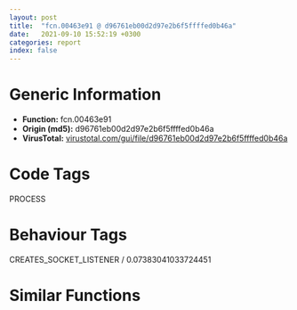 ```yaml
---
layout: post
title:  "fcn.00463e91 @ d96761eb00d2d97e2b6f5ffffed0b46a"
date:   2021-09-10 15:52:19 +0300
categories: report
index: false
---
```


# Generic Information
- **Function:** fcn.00463e91
- **Origin (md5):** d96761eb00d2d97e2b6f5ffffed0b46a
- **VirusTotal:** [virustotal.com/gui/file/d96761eb00d2d97e2b6f5ffffed0b46a][virustotal_ref]

# Code Tags
<span class="tag" id="PROCESS">PROCESS</span>


# Behaviour Tags
<span class="bhv-tag" id="CREATES_SOCKET_LISTENER">CREATES_SOCKET_LISTENER / 0.07383041033724451</span>

# Similar Functions
<script type="text/javascript" src="https://www.gstatic.com/charts/loader.js"></script>
<script type="text/javascript">

    google.charts.load('current', {'packages':['corechart']});
    google.charts.setOnLoadCallback(drawChart);

    function drawChart() {
    var data = new google.visualization.DataTable();
        data.addColumn('number', 'X');
        data.addColumn('number', 'Y');
        data.addColumn({type: 'string', role: 'tooltip', 'p': {'html': true}});
        data.addColumn({'type': 'string', 'role': 'style'});
        
        data.addRows([
    [76.93130493164062, 109.72511291503906, '<b><a href="/report/fcn.00463e91@d96761eb00d2d97e2b6f5ffffed0b46a">fcn.00463e91</a><br>@d96761eb00d2d97e2b6f5ffffed0b46a</b><br>push ebp<br>mov ebp, esp<br>and esp, 0xfffffff8<br>sub esp, 0x26c<br>push ebx<br>push esi<br>push edi<br>push 0<br>mov ebx, ecx<br>mov dword[esp+0x14], edx<br>push 2<br>mov dword[esp+0x1c], ebx<br>mov dword[esp+0x50], 0x22c<br>call dword[sym.imp.KERNEL32.dll_CreateToolhelp32Snapshot]<br>mov edi, eax<br>lea eax, [esp+0x48]<br>push eax<br>push edi<br>call dword[sym.imp.KERNEL32.dll_Process32FirstW]<br>mov esi, dword[ebp+8]<br>mov ecx, dword[ebx]<br>mov byte[esi], 0<br>call fcn.004649c9<br>mov ebx, eax<br>jmp 0x463f84<br>lea eax, [esp+0x48]<br>push eax<br>push edi<br>call dword[sym.imp.KERNEL32.dll_Process32NextW]<br>cmp eax, 1<br>jne 0x463f8d<br>lea ecx, [esp+0x18]<br>call fcn.004077c7<br>lea ecx, [esp+0x28]<br>call fcn.004077c7<br>lea eax, [esp+0x6c]<br>push eax<br>lea ecx, [esp+0x3c]<br>call fcn.00407f41<br>lea eax, [esp+0x28]<br>xor edx, edx<br>push eax<br>lea eax, [esp+0x1c]<br>push eax<br>push 0<br>lea ecx, [esp+0x44]<br>call fcn.004046f9<br>add esp, 0xc<br>lea ecx, [esp+0x38]<br>call fcn.00405a64<br>lea eax, [esp+0x28]<br>push eax<br>lea ecx, [esp+0x1c]<br>call fcn.00407c8e<br>push 0<br>push dword[esp+0x18]<br>lea ecx, [esp+0x20]<br>call fcn.00407a68<br>test eax, eax<br>jne 0x463f5d<br>mov eax, dword[esp+0x50]<br>jmp 0x463f69<br>test ebx, ebx<br>je 0x463f72<br>mov eax, dword[esp+0x50]<br>cmp ebx, eax<br>jne 0x463f72<br>mov ecx, dword[esp+0x10]<br>mov byte[esi], 1<br>mov dword[ecx], eax<br>lea ecx, [esp+0x28]<br>call fcn.00405a64<br>lea ecx, [esp+0x18]<br>call fcn.00405a64<br>cmp byte[esi], 0<br>je 0x463ede<br>push edi<br>call dword[sym.imp.KERNEL32.dll_CloseHandle]<br>pop edi<br>pop esi<br>mov al, 1<br>pop ebx<br>mov esp, ebp<br>pop ebp<br>ret <br><eoc> ', 'point { fill-color: #e0440e; }'],
[118.80950927734375, -82.59163665771484, '<b><a href="/report/fcn.0044abc0@3e981d1767f44f5fe2446a49ffe52f4e">fcn.0044abc0</a><br>@3e981d1767f44f5fe2446a49ffe52f4e</b><br>push 0xffffffffffffffff<br>push 0x4c1c7f<br>mov eax, dword<br>push eax<br>mov dword<br>sub esp, 0x26c<br>push ebp<br>push esi<br>mov esi, ecx<br>push edi<br>push esi<br>lea ecx, [esp+0xbc]<br>call fcn.004ba7e6<br>lea eax, [esp+0x1b0]<br>xor ebp, ebp<br>push eax<br>lea ecx, [esp+0xbc]<br>mov dword[esp+0x284], ebp<br>call fcn.004ba397<br>mov ecx, esi<br>call fcn.0044a7a0<br>mov edi, eax<br>cmp edi, ebp<br>mov dword[esp+0x4c], edi<br>je 0x44c1cd<br>mov ecx, edi<br>call fcn.00447a00<br>test eax, eax<br>je 0x44c1cd<br>mov ecx, edi<br>call fcn.00447a40<br>test eax, eax<br>je 0x44c1cd<br>cmp dword[esi+0x44c], ebp<br>je 0x44ac4c<br>mov ecx, esi<br>call fcn.0044c300<br>push ebx<br>mov ecx, esi<br>call fcn.0044a730<br>push ebp<br>mov ecx, esi<br>mov dword[esp+0x190], eax<br>call fcn.0044a740<br>mov ecx, dword[esi+0x5c]<br>mov edx, dword[esi+0x58]<br>push ecx<br>lea eax, [esp+0xc0]<br>push edx<br>push eax<br>call fcn.00461e40<br>add esp, 0xc<br>lea ecx, [esp+0xbc]<br>push ecx<br>lea ecx, [esp+0x1ac]<br>call fcn.0044a200<br>mov eax, dword[esp+0x1b8]<br>mov ecx, dword[esp+0x1bc]<br>mov edx, dword[esp+0x1b4]<br>mov edi, dword[sym.imp.GDI32.dll_DPtoLP]<br>mov dword[esp+0x78], eax<br>mov dword[esp+0x7c], ecx<br>mov ecx, dword[esp+0xc4]<br>lea eax, [esp+0x74]<br>mov dword[esp+0x74], edx<br>mov edx, dword[esp+0x1c0]<br>push 2<br>push eax<br>push ecx<br>mov byte[esp+0x290], 2<br>mov dword[esp+0x8c], edx<br>call edi<br>mov eax, dword[esi+0x1c]<br>lea edx, [esp+0x98]<br>push edx<br>push eax<br>call dword[sym.imp.USER32.dll_GetClientRect]<br>mov edx, dword[esp+0xc4]<br>lea ecx, [esp+0x98]<br>push 2<br>push ecx<br>push edx<br>call edi<br>mov eax, dword[esp+0x98]<br>mov ecx, dword[esp+0x9c]<br>mov edx, dword[esp+0xa0]<br>mov edi, dword[esp+0xa4]<br>mov dword[esp+0x118], eax<br>mov dword[esp+0x128], eax<br>lea eax, [esp+0xb4]<br>mov dword[esp+0x11c], ecx<br>mov dword[esp+0x12c], ecx<br>push eax<br>mov ecx, esi<br>mov dword[esp+0x124], edx<br>mov dword[esp+0x128], edi<br>mov dword[esp+0x134], edx<br>mov dword[esp+0x138], edi<br>call fcn.0044c250<br>mov edi, dword[eax]<br>mov ecx, dword[esp+0x98]<br>add ecx, edi<br>lea edx, [esp+0x98]<br>mov ebx, dword[eax+4]<br>mov eax, dword[esp+0x9c]<br>mov dword[esp+0x98], ecx<br>add eax, ebx<br>lea ecx, [esp+0x74]<br>mov dword[esp+0x9c], eax<br>push ecx<br>lea eax, [esp+0x9c]<br>push edx<br>push eax<br>call dword[sym.imp.USER32.dll_IntersectRect]<br>mov ecx, dword[esp+0x98]<br>mov edx, dword[esp+0x9c]<br>mov dword[esp+0x14], ecx<br>mov eax, dword[esp+0xa0]<br>mov ecx, dword[esp+0xa4]<br>mov dword[esp+0x18], edx<br>mov dword[esp+0x1c], eax<br>mov eax, dword[esp+0xc4]<br>lea edx, [esp+0x14]<br>push 2<br>push edx<br>push eax<br>mov dword[esp+0x2c], ecx<br>call dword[sym.imp.GDI32.dll_LPtoDP]<br>mov dword[esp+0x14c], ebp<br>mov dword[esp+method.CRgn.virtual_0], 0x4d7894<br>lea ecx, [esp+0x14]<br>mov byte[esp+0x284], 3<br>push ecx<br>call dword[sym.imp.GDI32.dll_CreateRectRgnIndirect]<br>push eax<br>lea ecx, [esp+0x14c]<br>call fcn.004ba926<br>mov eax, dword[esp+0x118]<br>lea edx, [esp+0x74]<br>add eax, edi<br>push edx<br>mov dword[esp+0x11c], eax<br>lea eax, [esp+0x11c]<br>lea ecx, [esp+0x11c]<br>push eax<br>push ecx<br>call dword[sym.imp.USER32.dll_IntersectRect]<br>mov eax, dword[esp+0x11c]<br>mov ecx, dword[esp+0x120]<br>mov edx, dword[esp+0x118]<br>mov dword[esp+0x18], eax<br>mov dword[esp+0x1c], ecx<br>mov ecx, dword[esp+0xc4]<br>lea eax, [esp+0x14]<br>mov dword[esp+0x14], edx<br>mov edx, dword[esp+0x124]<br>push 2<br>push eax<br>push ecx<br>mov dword[esp+0x2c], edx<br>call dword[sym.imp.GDI32.dll_LPtoDP]<br>mov dword[esp+0x154], ebp<br>mov dword[esp+method.CRgn.virtual_0], 0x4d7894<br>mov edi, dword[sym.imp.GDI32.dll_CreateRectRgnIndirect]<br>lea edx, [esp+0x14]<br>push edx<br>mov byte[esp+0x288], 4<br>call edi<br>push eax<br>lea ecx, [esp+0x154]<br>call fcn.004ba926<br>mov edx, dword[esp+0x12c]<br>lea eax, [esp+0x74]<br>add edx, ebx<br>lea ecx, [esp+0x128]<br>mov dword[esp+0x12c], edx<br>push eax<br>lea edx, [esp+0x12c]<br>push ecx<br>push edx<br>call dword[sym.imp.USER32.dll_IntersectRect]<br>mov ecx, dword[esp+0x12c]<br>mov edx, dword[esp+0x130]<br>mov eax, dword[esp+0x128]<br>mov dword[esp+0x18], ecx<br>mov dword[esp+0x1c], edx<br>mov edx, dword[esp+0xc4]<br>lea ecx, [esp+0x14]<br>mov dword[esp+0x14], eax<br>mov eax, dword[esp+0x134]<br>push 2<br>push ecx<br>push edx<br>mov dword[esp+0x2c], eax<br>call dword[sym.imp.GDI32.dll_LPtoDP]<br>mov dword[esp+0x160], ebp<br>mov ebx, vtable.CRgn.0<br>mov dword[esp+0x15c], ebx<br>lea eax, [esp+0x14]<br>mov byte[esp+0x284], 5<br>push eax<br>call edi<br>push eax<br>lea ecx, [esp+0x160]<br>call fcn.004ba926<br>mov dword[esp+0x6c], ebp<br>mov dword[esp+0x68], ebx<br>mov dword[esp+0x4c], ebp<br>mov dword[esp+0x48], ebx<br>lea ecx, [esp+0x1b4]<br>mov byte[esp+0x284], 7<br>push ecx<br>call edi<br>push eax<br>lea ecx, [esp+0x6c]<br>call fcn.004ba926<br>mov edx, dword[esp+0xc4]<br>mov edi, dword[sym.imp.GDI32.dll_GetCurrentObject]<br>push 6<br>push edx<br>call edi<br>push eax<br>call fcn.004ba911<br>mov dword[esp+0x190], eax<br>mov eax, dword[esp+0xc4]<br>push 1<br>push eax<br>call edi<br>push eax<br>call fcn.004ba911<br>mov ecx, dword[esp+0xc4]<br>push 2<br>push ecx<br>mov dword[esp+0x19c], eax<br>call edi<br>push eax<br>call fcn.004ba911<br>push 1<br>lea ecx, [esp+0xc0]<br>mov dword[esp+0x1b4], eax<br>call fcn.004ba056<br>mov eax, dword[esi+0x44]<br>mov edi, dword[esp+0x50]<br>shr eax, 1<br>and eax, 1<br>mov ecx, edi<br>mov dword[esp+0x144], eax<br>call fcn.00447a00<br>mov ecx, edi<br>mov dword[esp+0x64], eax<br>call fcn.00447ac0<br>mov ebx, eax<br>mov ecx, edi<br>mov dword[esp+0x58], ebx<br>call fcn.00447a40<br>mov ecx, edi<br>mov dword[esp+0x44], eax<br>call fcn.00447ad0<br>mov edi, eax<br>push 1<br>mov ecx, esi<br>mov dword[esp+0x3c], edi<br>call fcn.004b6dba<br>add eax, ebx<br>push ebp<br>mov ecx, esi<br>mov dword[esp+0x2c], eax<br>call fcn.004b6dba<br>lea edx, [esp+0xb4]<br>add eax, edi<br>push edx<br>mov ecx, esi<br>mov dword[esp+0x14], eax<br>call fcn.0044a3f0<br>mov ecx, dword[eax]<br>mov dword[esp+0x3c], ecx<br>mov edx, dword[eax+4]<br>mov dword[esp+0x94], ebp<br>mov dword[esp+0x40], edx<br>mov dword[esp+0x90], 0x4cf5b8<br>lea eax, [esp+0x90]<br>mov ecx, esi<br>push eax<br>mov byte[esp+0x288], 8<br>call fcn.0044a7f0<br>push 0xf<br>call dword[sym.imp.USER32.dll_GetSysColor]<br>push eax<br>lea ecx, [esp+0x178]<br>call fcn.004ba9e3<br>push 0xffffff<br>push ebp<br>push ebp<br>lea ecx, [esp+0x144]<br>mov byte[esp+0x290], 9<br>call fcn.004ba993<br>push 0x808080<br>push ebp<br>push ebp<br>lea ecx, [esp+0x11c]<br>mov byte[esp+0x290], 0xa<br>call fcn.004ba993<br>push ebp<br>push ebp<br>push ebp<br>lea ecx, [esp+0x1d0]<br>mov byte[esp+0x290], 0xb<br>call fcn.004ba993<br>mov eax, 5<br>mov dword[esp+0x164], ebp<br>mov dword[esp+0x16c], ebp<br>mov dword[esp+0x168], ebp<br>mov dword[esp+0x170], eax<br>mov dword[esp+0x17c], ebp<br>mov dword[esp+0x184], ebp<br>mov dword[esp+0x180], ebp<br>mov dword[esp+0x188], eax<br>lea ecx, [esp+0x1ec]<br>mov byte[esp+0x284], 0xe<br>call fcn.00449760<br>mov ecx, dword[0x4f5b20]<br>mov dword[esp+0xb0], ecx<br>mov byte[esp+0x284], 0x10<br>mov dword[esp+0x54], 1<br>mov edi, dword[esp+0x54]<br>cmp edi, 2<br>jne 0x44b1e7<br>push 1<br>lea ecx, [esp+0xc0]<br>call fcn.004ba13d<br>mov edx, dword[esi+0x40]<br>lea ecx, [esp+0xb4]<br>push edx<br>call fcn.004ba9e3<br>cmp eax, ebp<br>jne 0x44b187<br>xor ecx, ecx<br>jmp 0x44b18a<br>mov ecx, dword[eax+4]<br>mov edx, dword[esp+0x6c]<br>lea eax, [esp+0x68]<br>neg eax<br>sbb eax, eax<br>push ecx<br>and eax, edx<br>push eax<br>mov eax, dword[esp+0xc8]<br>push eax<br>call dword[sym.imp.GDI32.dll_FillRgn]<br>mov dword[esp+0xb4], 0x4d6ac8<br>lea ecx, [esp+0xb4]<br>mov byte[esp+0x284], 0x11<br>call fcn.004ba97d<br>mov ecx, dword[esi+0x5c]<br>mov edx, dword[esi+0x58]<br>push ecx<br>lea eax, [esp+0xc0]<br>push edx<br>push eax<br>mov byte[esp+0x290], 0x10<br>call fcn.00461e40<br>add esp, 0xc<br>cmp dword[esp+0x144], 1<br>jne 0x44b9b5<br>mov ecx, dword[esp+0x78]<br>mov eax, dword[esp+0x40]<br>cmp ecx, eax<br>jg 0x44b6cc<br>cmp edi, 1<br>jne 0x44b353<br>mov eax, dword[esp+0x38]<br>xor edi, edi<br>xor ebx, ebx<br>cmp eax, ebp<br>jle 0x44b236<br>push ebx<br>mov ecx, esi<br>call fcn.0044a310<br>push eax<br>push edi<br>mov ecx, esi<br>call fcn.0044a4d0<br>mov edi, eax<br>mov eax, dword[esp+0x38]<br>inc ebx<br>cmp ebx, eax<br>jl 0x44b21a<br>mov ebx, dword[esp+0x10]<br>mov eax, dword[esp+0x44]<br>cmp ebx, eax<br>jge 0x44b25e<br>push ebx<br>mov ecx, esi<br>call fcn.0044a310<br>push eax<br>push edi<br>mov ecx, esi<br>call fcn.0044a4d0<br>mov edi, eax<br>mov eax, dword[esp+0x44]<br>inc ebx<br>cmp ebx, eax<br>jl 0x44b242<br>mov edx, dword[esp+0x3c]<br>mov eax, dword[esp+0x40]<br>add edi, edx<br>lea ecx, [esp+0x74]<br>mov dword[esp+0x20], eax<br>lea edx, [esp+0x14]<br>push ecx<br>lea eax, [esp+0x18]<br>push edx<br>push eax<br>mov dword[esp+0x20], ebp<br>mov dword[esp+0x28], edi<br>mov dword[esp+0x24], ebp<br>call dword[sym.imp.USER32.dll_IntersectRect]<br>lea ecx, [esp+0x14]<br>push ecx<br>call dword[sym.imp.USER32.dll_IsRectEmpty]<br>test eax, eax<br>jne 0x44b6cc<br>mov eax, dword[esp+0xc4]<br>lea edx, [esp+0x14]<br>push 2<br>push edx<br>push eax<br>call dword[sym.imp.GDI32.dll_LPtoDP]<br>lea ecx, [esp+0x14]<br>push ecx<br>call dword[sym.imp.GDI32.dll_CreateRectRgnIndirect]<br>push eax<br>lea ecx, [esp+0x4c]<br>call fcn.004ba926<br>mov edi, dword[esp+0x4c]<br>lea eax, [esp+0x48]<br>mov edx, dword[esp+0x6c]<br>lea ecx, [esp+0x68]<br>neg eax<br>sbb eax, eax<br>push 4<br>and eax, edi<br>neg ecx<br>sbb ecx, ecx<br>push eax<br>and ecx, edx<br>push ecx<br>push edx<br>call dword[sym.imp.GDI32.dll_CombineRgn]<br>lea ecx, [esp+0x48]<br>call fcn.004ba97d<br>mov eax, dword[esp+0xc4]<br>lea edx, [esp+0x14]<br>push 2<br>push edx<br>push eax<br>call dword[sym.imp.GDI32.dll_DPtoLP]<br>lea ecx, [esp+0x174]<br>push ecx<br>lea ecx, [esp+0xc0]<br>call fcn.004b9f7a<br>mov eax, dword[esp+0x20]<br>mov edx, dword[esp+0x18]<br>mov ecx, dword[esp+0x1c]<br>mov edi, dword[esp+0x14]<br>sub eax, edx<br>sub ecx, edi<br>push 0xf00021<br>push eax<br>push ecx<br>push edx<br>mov edx, dword[esp+0xd0]<br>push edi<br>push edx<br>call dword[sym.imp.GDI32.dll_PatBlt]<br>jmp 0x44b6cc<br>mov eax, dword[esp+0x10]<br>mov edx, dword[esp+0x38]<br>mov ecx, dword[esp+0x44]<br>sub eax, edx<br>xor ebx, ebx<br>mov dword[esp+0x2c], eax<br>lea edi, [eax-1]<br>cmp edi, ecx<br>mov dword[esp+0x24], edi<br>jge 0x44b6cc<br>jmp 0x44b37c<br>mov eax, dword[esp+0x2c]<br>cmp ebx, dword[esp+0x7c]<br>jg 0x44b6cc<br>cmp edi, eax<br>jl 0x44b49a<br>mov eax, dword[esp+0x10]<br>cmp edi, eax<br>mov edi, dword[esp+0x24]<br>jge 0x44b3a4<br>mov ecx, eax<br>mov eax, dword[esp+0x38]<br>sub edi, ecx<br>add edi, eax<br>push edi<br>mov ecx, esi<br>mov dword[esp+0x18], ebx<br>call fcn.0044a310<br>push eax<br>push ebx<br>mov ecx, esi<br>call fcn.0044a4d0<br>mov dword[esp+0x1c], eax<br>mov eax, dword[esp+0x40]<br>lea ecx, [esp+0x74]<br>mov dword[esp+0x20], eax<br>lea edx, [esp+0x14]<br>push ecx<br>lea eax, [esp+0x1d0]<br>push edx<br>push eax<br>mov dword[esp+0x24], ebp<br>call dword[sym.imp.USER32.dll_IntersectRect]<br>mov edx, dword[esp+0x1d0]<br>mov ecx, dword[esp+0x1cc]<br>mov eax, dword[esp+0x1d4]<br>mov dword[esp+0x1e0], edx<br>mov dword[esp+0x1dc], ecx<br>mov ecx, dword[esp+0x1d8]<br>lea edx, [esp+0x1dc]<br>mov dword[esp+0x1e4], eax<br>push edx<br>mov dword[esp+0x1ec], ecx<br>call dword[sym.imp.USER32.dll_IsRectEmpty]<br>test eax, eax<br>jne 0x44b496<br>mov ecx, dword[esp+0x50]<br>lea eax, [esp+0xb0]<br>push eax<br>push edi<br>call fcn.00447a80<br>lea ecx, [esp+0x90]<br>test ecx, ecx<br>je 0x44b462<br>mov eax, dword[esp+0x94]<br>cmp eax, ebp<br>je 0x44b462<br>mov edx, dword[esp+0xc0]<br>push eax<br>push edx<br>call dword[sym.imp.GDI32.dll_SelectObject]<br>push ebp<br>lea ecx, [esp+0xc0]<br>call fcn.004ba10e<br>mov eax, dword[esp+0xb0]<br>lea edx, [esp+0x14]<br>push 0x825<br>push edx<br>mov ecx, dword[eax-8]<br>push ecx<br>push eax<br>mov eax, dword[esp+0xcc]<br>lea ecx, [esp+0xcc]<br>call dword[eax+0x68]<br>mov edi, dword[esp+0x24]<br>lea ecx, [esp+0x110]<br>push ecx<br>lea ecx, [esp+0xc0]<br>call fcn.004b9f7a<br>mov edx, dword[esp+0x2c]<br>lea eax, [edx-1]<br>cmp edi, eax<br>jne 0x44b5bf<br>mov eax, dword[esp+0x3c]<br>mov ecx, dword[esp+0x74]<br>cmp eax, ecx<br>jl 0x44b5b6<br>mov edx, dword[esp+0xc4]<br>mov eax, 1<br>lea ecx, [esp+0x30]<br>push eax<br>push ecx<br>push edx<br>mov dword[esp+0x3c], eax<br>mov dword[esp+0x40], eax<br>call dword[sym.imp.GDI32.dll_DPtoLP]<br>lea eax, [esp+0x138]<br>lea ecx, [esp+0xbc]<br>push eax<br>call fcn.004b9f7a<br>mov ebx, dword[esp+0x40]<br>mov ecx, dword[esp+0x30]<br>push ebx<br>lea edx, [esp+0x22c]<br>push ecx<br>push edx<br>lea ecx, [esp+0xc8]<br>call fcn.004ba46b<br>mov eax, dword[esp+0x34]<br>mov ecx, dword[esp+0x30]<br>push eax<br>push ecx<br>lea ecx, [esp+0xc4]<br>call fcn.004ba4b7<br>mov edx, dword[esp+0x34]<br>mov eax, dword[esp+0x3c]<br>push edx<br>push eax<br>lea ecx, [esp+0xc4]<br>call fcn.004ba4b7<br>lea ecx, [esp+0x110]<br>push ecx<br>lea ecx, [esp+0xc0]<br>call fcn.004b9f7a<br>push ebx<br>lea edx, [esp+0x23c]<br>push ebp<br>push edx<br>lea ecx, [esp+0xc8]<br>call fcn.004ba46b<br>push ebp<br>push ebp<br>lea ecx, [esp+0xc4]<br>call fcn.004ba4b7<br>mov eax, dword[esp+0x3c]<br>push ebp<br>push eax<br>lea ecx, [esp+0xc4]<br>call fcn.004ba4b7<br>mov ecx, dword[esp+0x3c]<br>push ebx<br>push ecx<br>lea ecx, [esp+0xc4]<br>call fcn.004ba4b7<br>push ebx<br>push ebp<br>lea ecx, [esp+0xc4]<br>call fcn.004ba4b7<br>mov ebx, dword[esp+0x3c]<br>jmp 0x44b6bb<br>mov ecx, dword[esp+0x10]<br>mov eax, edi<br>cmp edi, ecx<br>jge 0x44b5d1<br>sub eax, ecx<br>mov ecx, dword[esp+0x38]<br>add eax, ecx<br>push eax<br>mov ecx, esi<br>call fcn.0044a310<br>push eax<br>push ebx<br>mov ecx, esi<br>call fcn.0044a4d0<br>mov edi, eax<br>mov eax, dword[esp+0x74]<br>cmp edi, eax<br>jl 0x44b6b5<br>mov eax, dword[esp+0xc4]<br>lea edx, [esp+0x30]<br>push 1<br>push edx<br>push eax<br>mov dword[esp+0x3c], ebx<br>mov dword[esp+0x40], ebp<br>call dword[sym.imp.GDI32.dll_LPtoDP]<br>mov ecx, dword[esp+0x30]<br>mov edx, dword[esp+0xc4]<br>inc ecx<br>push 1<br>mov dword[esp+0x34], ecx<br>lea ecx, [esp+0x34]<br>push ecx<br>push edx<br>call dword[sym.imp.GDI32.dll_DPtoLP]<br>lea eax, [esp+0x138]<br>lea ecx, [esp+0xbc]<br>push eax<br>call fcn.004b9f7a<br>mov ecx, dword[esp+0x40]<br>mov edx, dword[esp+0x30]<br>push ecx<br>lea eax, [esp+0x244]<br>push edx<br>push eax<br>lea ecx, [esp+0xc8]<br>call fcn.004ba46b<br>mov ecx, dword[esp+0x30]<br>push ebp<br>push ecx<br>lea ecx, [esp+0xc4]<br>call fcn.004ba4b7<br>lea edx, [esp+0x110]<br>lea ecx, [esp+0xbc]<br>push edx<br>call fcn.004b9f7a<br>push ebp<br>push edi<br>lea ecx, [esp+0xc4]<br>call fcn.004ba4b7<br>mov eax, dword[esp+0x40]<br>lea ecx, [esp+0xbc]<br>push eax<br>push edi<br>call fcn.004ba4b7<br>mov ecx, dword[esp+0x40]<br>push ecx<br>push ebx<br>lea ecx, [esp+0xc4]<br>call fcn.004ba4b7<br>mov ebx, edi<br>mov edi, dword[esp+0x24]<br>mov eax, dword[esp+0x44]<br>inc edi<br>cmp edi, eax<br>mov dword[esp+0x24], edi<br>jl 0x44b378<br>mov edx, dword[esp+0x74]<br>mov eax, dword[esp+0x3c]<br>cmp edx, eax<br>jg 0x44b9ac<br>mov ebx, dword[esp+0x28]<br>mov ecx, dword[esp+0x58]<br>mov eax, dword[esp+0x64]<br>mov edi, dword[esp+0x40]<br>sub ebx, ecx<br>cmp ebx, eax<br>mov dword[esp+0x24], ebx<br>jge 0x44b9ac<br>jmp 0x44b702<br>mov ebx, dword[esp+0x24]<br>xor ebp, ebp<br>cmp edi, dword[esp+0x80]<br>jg 0x44b9ac<br>mov eax, dword[esp+0x28]<br>cmp ebx, eax<br>jge 0x44b71f<br>sub ebx, eax<br>mov eax, dword[esp+0x58]<br>add ebx, eax<br>push ebx<br>mov ecx, esi<br>call fcn.0044a230<br>push eax<br>push edi<br>mov ecx, esi<br>call fcn.0044a600<br>mov ebp, eax<br>mov eax, dword[esp+0x78]<br>cmp ebp, eax<br>jl 0x44b993<br>mov eax, dword[esp+0x3c]<br>mov dword[esp+0x14], 0<br>mov dword[esp+0x1c], eax<br>mov eax, dword[esp+0x54]<br>cmp eax, 1<br>mov dword[esp+0x18], edi<br>mov dword[esp+0x20], ebp<br>jne 0x44b829<br>lea ecx, [esp+0x74]<br>lea edx, [esp+0x14]<br>push ecx<br>lea eax, [esp+0x18]<br>push edx<br>push eax<br>call dword[sym.imp.USER32.dll_IntersectRect]<br>lea ecx, [esp+0x14]<br>push ecx<br>call dword[sym.imp.USER32.dll_IsRectEmpty]<br>test eax, eax<br>jne 0x44b993<br>lea edx, [esp+0x174]<br>lea ecx, [esp+0xbc]<br>push edx<br>call fcn.004b9f7a<br>mov eax, dword[esp+0x20]<br>mov edx, dword[esp+0x18]<br>mov ecx, dword[esp+0x1c]<br>mov edi, dword[esp+0x14]<br>sub eax, edx<br>sub ecx, edi<br>push 0xf00021<br>push eax<br>mov eax, dword[esp+0xc8]<br>push ecx<br>push edx<br>push edi<br>push eax<br>call dword[sym.imp.GDI32.dll_PatBlt]<br>mov edx, dword[esp+0xc4]<br>lea ecx, [esp+0x14]<br>push 2<br>push ecx<br>push edx<br>call dword[sym.imp.GDI32.dll_LPtoDP]<br>lea eax, [esp+0x14]<br>push eax<br>call dword[sym.imp.GDI32.dll_CreateRectRgnIndirect]<br>push eax<br>lea ecx, [esp+0x4c]<br>call fcn.004ba926<br>mov edi, dword[esp+0x4c]<br>lea eax, [esp+0x48]<br>mov edx, dword[esp+0x6c]<br>lea ecx, [esp+0x68]<br>neg eax<br>sbb eax, eax<br>push 4<br>and eax, edi<br>neg ecx<br>sbb ecx, ecx<br>push eax<br>and ecx, edx<br>push ecx<br>push edx<br>call dword[sym.imp.GDI32.dll_CombineRgn]<br>lea ecx, [esp+0x48]<br>call fcn.004ba97d<br>jmp 0x44b993<br>mov edx, dword[esp+0xc4]<br>lea ecx, [esp+0x30]<br>push 1<br>push ecx<br>push edx<br>mov dword[esp+0x3c], 0<br>mov dword[esp+0x40], edi<br>call dword[sym.imp.GDI32.dll_LPtoDP]<br>mov eax, dword[esp+0x34]<br>mov ecx, dword[esp+0xc4]<br>inc eax<br>push 1<br>mov dword[esp+0x38], eax<br>lea eax, [esp+0x34]<br>push eax<br>push ecx<br>call dword[sym.imp.GDI32.dll_DPtoLP]<br>lea edx, [esp+0x138]<br>lea ecx, [esp+0xbc]<br>push edx<br>call fcn.004b9f7a<br>mov eax, dword[esp+0x34]<br>lea ecx, [esp+0x230]<br>push eax<br>push 0<br>push ecx<br>lea ecx, [esp+0xc8]<br>call fcn.004ba46b<br>mov edx, dword[esp+0x34]<br>mov eax, dword[esp+0x3c]<br>push edx<br>push eax<br>lea ecx, [esp+0xc4]<br>call fcn.004ba4b7<br>lea ecx, [esp+0x110]<br>push ecx<br>lea ecx, [esp+0xc0]<br>call fcn.004b9f7a<br>mov edx, dword[esp+0x3c]<br>push ebp<br>push edx<br>lea ecx, [esp+0xc4]<br>call fcn.004ba4b7<br>push ebp<br>push 0<br>lea ecx, [esp+0xc4]<br>call fcn.004ba4b7<br>push edi<br>push 0<br>lea ecx, [esp+0xc4]<br>call fcn.004ba4b7<br>inc ebx<br>lea eax, [esp+0x248]<br>push ebx<br>push 0x4e9d60<br>push eax<br>call dword[sym.imp.USER32.dll_wsprintfA]<br>lea ecx, [esp+0x9c]<br>add esp, 0xc<br>test ecx, ecx<br>je 0x44b92e<br>mov eax, dword[esp+0x94]<br>test eax, eax<br>je 0x44b92e<br>mov edx, dword[esp+0xc0]<br>push eax<br>push edx<br>call dword[sym.imp.GDI32.dll_SelectObject]<br>push 0<br>lea ecx, [esp+0xc0]<br>call fcn.004ba10e<br>lea eax, [esp+0x248]<br>lea ecx, [esp+0x158]<br>push eax<br>call fcn.004b3b7a<br>mov eax, dword[esp+0x158]<br>lea edx, [esp+0x14]<br>push 0x825<br>push edx<br>mov ecx, dword[eax-8]<br>mov byte[esp+0x28c], 0x12<br>push ecx<br>push eax<br>mov eax, dword[esp+0xcc]<br>lea ecx, [esp+0xcc]<br>call dword[eax+0x68]<br>lea ecx, [esp+0x158]<br>mov byte[esp+0x284], 0x10<br>call fcn.004b3b0c<br>mov eax, dword[esp+0x24]<br>mov ecx, dword[esp+0x64]<br>inc eax<br>mov edi, ebp<br>cmp eax, ecx<br>mov dword[esp+0x24], eax<br>jl 0x44b6fc<br>xor ebp, ebp<br>mov ebx, dword[esp+0x40]<br>jmp 0x44bb2a<br>cmp edi, 2<br>jne 0x44bb28<br>cmp dword[esp+0x78], 4<br>jg 0x44ba73<br>cmp dword[esp+0x58], ebp<br>jne 0x44ba73<br>cmp dword[esp+0x28], ebp<br>jle 0x44ba73<br>mov ebx, dword[esp+0x10]<br>mov ecx, dword[esp+0x38]<br>mov eax, dword[esp+0x44]<br>sub ebx, ecx<br>cmp ebx, eax<br>mov dword[esp+0x2c], ebp<br>mov dword[esp+0xac], ebp<br>jge 0x44ba73<br>mov eax, dword[esp+0x10]<br>mov edi, ebx<br>cmp ebx, eax<br>jge 0x44ba0e<br>mov ecx, eax<br>mov eax, dword[esp+0x38]<br>sub edi, ecx<br>add edi, eax<br>push edi<br>mov ecx, esi<br>call fcn.0044a310<br>mov ecx, dword[esp+0x28]<br>mov dword[esp+0xa8], eax<br>push edi<br>lea eax, [ecx-1]<br>mov ecx, dword[esp+0x54]<br>push eax<br>call fcn.00447b20<br>push eax<br>mov eax, dword[esp+0x2c]<br>lea edx, [esp+0xac]<br>push 0x10<br>push edx<br>dec eax<br>push edi<br>mov edi, dword[esp+0x3c]<br>push eax<br>push ebp<br>lea ecx, [esp+0xd4]<br>push edi<br>push ecx<br>mov ecx, esi<br>call fcn.0044ddf0<br>mov edx, dword[esp+0xa8]<br>mov ecx, esi<br>push edx<br>push edi<br>call fcn.0044a4d0<br>mov dword[esp+0x2c], eax<br>mov eax, dword[esp+0x44]<br>inc ebx<br>cmp ebx, eax<br>jl 0x44b9fa<br>cmp dword[esp+0x74], 4<br>jg 0x44bb28<br>cmp dword[esp+0x38], ebp<br>jne 0x44bb28<br>cmp dword[esp+0x10], ebp<br>jle 0x44bb28<br>mov ebx, dword[esp+0x28]<br>mov ecx, dword[esp+0x58]<br>mov eax, dword[esp+0x64]<br>sub ebx, ecx<br>cmp ebx, eax<br>mov dword[esp+0x2c], ebp<br>mov dword[esp+0xa8], ebp<br>jge 0x44bb28<br>mov eax, dword[esp+0x28]<br>mov edi, ebx<br>cmp ebx, eax<br>jge 0x44bac3<br>mov ecx, eax<br>mov eax, dword[esp+0x58]<br>sub edi, ecx<br>add edi, eax<br>push edi<br>mov ecx, esi<br>call fcn.0044a230<br>mov ecx, dword[esp+0x50]<br>mov dword[esp+0xac], eax<br>mov eax, dword[esp+0x10]<br>dec eax<br>push eax<br>push edi<br>call fcn.00447b20<br>mov edx, dword[esp+0x10]<br>push eax<br>lea ecx, [esp+0xac]<br>push 8<br>lea eax, [edx-1]<br>push ecx<br>push eax<br>push edi<br>mov edi, dword[esp+0x40]<br>lea eax, [esp+0xd0]<br>push edi<br>push ebp<br>push eax<br>mov ecx, esi<br>call fcn.0044ddf0<br>mov ecx, dword[esp+0xac]<br>push ecx<br>push edi<br>mov ecx, esi<br>call fcn.0044a600<br>mov dword[esp+0x2c], eax<br>mov eax, dword[esp+0x64]<br>inc ebx<br>cmp ebx, eax<br>jl 0x44baaf<br>xor ebx, ebx<br>push 0xffffffffffffffff<br>push ebp<br>lea ecx, [esp+0x16c]<br>mov dword[esp+0x90], ebx<br>call fcn.0044a0d0<br>push 0xffffffffffffffff<br>push ebp<br>lea ecx, [esp+0x184]<br>call fcn.0044a0d0<br>mov edi, dword[esp+0x28]<br>mov ecx, dword[esp+0x58]<br>mov eax, dword[esp+0x64]<br>sub edi, ecx<br>cmp edi, eax<br>mov dword[esp+0x24], edi<br>jge 0x44bfdf<br>jmp 0x44bb6d<br>xor ebp, ebp<br>cmp ebx, dword[esp+0x80]<br>jg 0x44bfdf<br>mov eax, dword[esp+0x28]<br>mov ebp, edi<br>cmp edi, eax<br>jge 0x44bb8c<br>sub ebp, eax<br>mov eax, dword[esp+0x58]<br>add ebp, eax<br>push ebp<br>mov ecx, esi<br>mov dword[esp+0x60], ebp<br>call fcn.0044a230<br>push eax<br>push ebx<br>mov ecx, esi<br>call fcn.0044a600<br>mov ecx, eax<br>mov eax, dword[esp+0x78]<br>cmp ecx, eax<br>mov dword[esp+0x1ac], ecx<br>jl 0x44bfc3<br>mov edx, dword[esp+0x3c]<br>mov eax, dword[esp+0x10]<br>mov ebx, dword[esp+0x38]<br>mov dword[esp+0x8c], edx<br>mov edx, dword[esp+0x44]<br>sub eax, ebx<br>cmp eax, edx<br>mov dword[esp+0x2c], eax<br>jge 0x44bfc3<br>mov ecx, dword[esp+0x10]<br>jmp 0x44bbed<br>mov ecx, dword[esp+0x10]<br>mov ebp, dword[esp+0x5c]<br>mov eax, dword[esp+0x2c]<br>cmp eax, ecx<br>jge 0x44bbf9<br>mov edx, dword[esp+0x38]<br>sub eax, ecx<br>add eax, edx<br>mov edx, dword[esp+0x28]<br>mov dword[esp+0x60], eax<br>cmp ebp, edx<br>jge 0x44bc18<br>cmp eax, ecx<br>jge 0x44bc0f<br>lea eax, [esp+0x74]<br>jmp 0x44bc2a<br>lea eax, [esp+0x118]<br>jmp 0x44bc2a<br>cmp eax, ecx<br>lea eax, [esp+0x128]<br>jl 0x44bc2a<br>lea eax, [esp+0x98]<br>mov ecx, dword[eax]<br>mov edx, dword[eax+4]<br>mov edi, dword[esp+0x60]<br>mov ebp, dword[esp+0x5c]<br>mov dword[esp+0x198], ecx<br>mov ecx, dword[eax+8]<br>mov ebx, dword[esp+0x88]<br>mov dword[esp+0x1a0], ecx<br>push 0<br>mov dword[esp+0x1a0], edx<br>mov edx, dword[eax+0xc]<br>mov eax, dword[esp+0x90]<br>push edi<br>lea ecx, [esp+0x1f4]<br>push ebp<br>push ecx<br>mov ecx, dword[esp+0x60]<br>mov dword[esp+0x1b4], edx<br>mov dword[esp+0x94], eax<br>call fcn.00447ae0<br>lea ecx, [esp+0x1ec]<br>call fcn.00449840<br>test eax, 0x3c0000<br>je 0x44bdef<br>lea ecx, [esp+0x1ec]<br>call fcn.00449840<br>test eax, 0x40000<br>je 0x44bcfb<br>mov edx, dword[esp+0x5c]<br>mov ecx, dword[esp+0x50]<br>dec edi<br>push 0<br>push edi<br>lea eax, [esp+0x1f4]<br>push edx<br>push eax<br>call fcn.00447ae0<br>push edi<br>mov ecx, esi<br>call fcn.0044a310<br>mov ecx, dword[esp+0x84]<br>neg eax<br>push eax<br>push ecx<br>mov ecx, esi<br>call fcn.0044a4d0<br>lea ecx, [esp+0x1ec]<br>mov dword[esp+0x84], eax<br>call fcn.00449840<br>test eax, 0x40000<br>jne 0x44bcad<br>lea ecx, [esp+0x1ec]<br>call fcn.00449840<br>test eax, 0x80000<br>je 0x44bd4c<br>mov ecx, dword[esp+0x50]<br>dec ebp<br>push 0<br>push edi<br>lea edx, [esp+0x1f4]<br>push ebp<br>push edx<br>call fcn.00447ae0<br>push ebp<br>mov ecx, esi<br>call fcn.0044a230<br>neg eax<br>push eax<br>push ebx<br>mov ecx, esi<br>call fcn.0044a600<br>lea ecx, [esp+0x1ec]<br>mov ebx, eax<br>call fcn.00449840<br>test eax, 0x80000<br>jne 0x44bd0e<br>mov edx, dword[esp+0x168]<br>mov dword[esp+0x140], 0<br>test edx, edx<br>jle 0x44bd9f<br>mov eax, dword[esp+0x17c]<br>mov ecx, dword[esp+0x164]<br>sub ecx, eax<br>mov dword[esp+0x70], ecx<br>jmp 0x44bd7c<br>mov ecx, dword[esp+0x70]<br>cmp dword[ecx+eax], ebp<br>jne 0x44bd89<br>cmp dword[eax], edi<br>je 0x44be1d<br>mov ecx, dword[esp+0x140]<br>add eax, 4<br>inc ecx<br>cmp ecx, edx<br>mov dword[esp+0x140], ecx<br>jl 0x44bd78<br>cmp ebp, 0xffffffff<br>je 0x44bdef<br>mov dword[esp+0x70], edx<br>inc edx<br>push 0xffffffffffffffff<br>push edx<br>lea ecx, [esp+0x16c]<br>call fcn.0044a0d0<br>mov eax, dword[esp+0x164]<br>mov ecx, dword[esp+0x70]<br>push 0xffffffffffffffff<br>mov dword[eax+ecx*4], ebp<br>mov eax, dword[esp+0x184]<br>mov dword[esp+0x74], eax<br>inc eax<br>push eax<br>lea ecx, [esp+0x184]<br>call fcn.0044a0d0<br>mov edx, dword[esp+0x17c]<br>mov eax, dword[esp+0x70]<br>mov dword[edx+eax*4], edi<br>cmp dword[esp+0x54], 2<br>jne 0x44be49<br>mov ecx, dword[esp+0x28]<br>mov eax, dword[esp+0x5c]<br>cmp eax, ecx<br>jge 0x44be22<br>mov edx, dword[esp+0x10]<br>mov ecx, dword[esp+0x60]<br>xor eax, eax<br>cmp ecx, edx<br>setl al<br>dec eax<br>lea ecx, [esp+0x150]<br>and eax, ecx<br>jmp 0x44be3c<br>or ebp, 0xffffffff<br>jmp 0x44bdef<br>mov edx, dword[esp+0x10]<br>mov eax, dword[esp+0x60]<br>cmp eax, edx<br>lea eax, [esp+0x15c]<br>jl 0x44be3c<br>lea eax, [esp+0x148]<br>push eax<br>lea ecx, [esp+0xc0]<br>call fcn.004ba3a7<br>cmp ebp, 0xffffffff<br>je 0x44bf33<br>cmp dword[esp+0x54], 1<br>jne 0x44bf0d<br>mov edx, dword[esp+0x84]<br>lea eax, [esp+0x14]<br>lea ecx, [esp+0x198]<br>push eax<br>push ecx<br>push 0x20<br>push edi<br>push ebp<br>push ebx<br>lea eax, [esp+0xd4]<br>push edx<br>push eax<br>mov ecx, esi<br>call fcn.0044d4b0<br>lea ecx, [esp+0x198]<br>lea edx, [esp+0x14]<br>push ecx<br>lea eax, [esp+0x18]<br>push edx<br>push eax<br>call dword[sym.imp.USER32.dll_IntersectRect]<br>lea ecx, [esp+0x14]<br>push ecx<br>call dword[sym.imp.USER32.dll_IsRectEmpty]<br>test eax, eax<br>jne 0x44bf80<br>mov eax, dword[esp+0xc4]<br>lea edx, [esp+0x14]<br>push 2<br>push edx<br>push eax<br>call dword[sym.imp.GDI32.dll_LPtoDP]<br>lea ecx, [esp+0x14]<br>push ecx<br>call dword[sym.imp.GDI32.dll_CreateRectRgnIndirect]<br>push eax<br>lea ecx, [esp+0x4c]<br>call fcn.004ba926<br>mov ebp, dword[esp+0x4c]<br>lea eax, [esp+0x48]<br>mov edx, dword[esp+0x6c]<br>lea ecx, [esp+0x68]<br>neg eax<br>sbb eax, eax<br>push 4<br>and eax, ebp<br>neg ecx<br>sbb ecx, ecx<br>push eax<br>and ecx, edx<br>push ecx<br>push edx<br>call dword[sym.imp.GDI32.dll_CombineRgn]<br>lea ecx, [esp+0x48]<br>call fcn.004ba97d<br>jmp 0x44bf80<br>mov eax, dword[esp+0x84]<br>lea edx, [esp+0x198]<br>push 0<br>push edx<br>push 1<br>push edi<br>push ebp<br>push ebx<br>lea ecx, [esp+0xd4]<br>push eax<br>push ecx<br>mov ecx, esi<br>call fcn.0044d4b0<br>cmp dword[esp+0x54], 2<br>jne 0x44bf80<br>mov eax, dword[esp+0x144]<br>mov ecx, dword[esp+0x60]<br>dec eax<br>lea edx, [esp+0x198]<br>neg eax<br>sbb eax, eax<br>push 0<br>and eax, 6<br>push edx<br>mov edx, dword[esp+0x64]<br>add eax, 0x18<br>push eax<br>mov eax, dword[esp+0x94]<br>push ecx<br>mov ecx, dword[esp+0x9c]<br>push edx<br>push eax<br>lea edx, [esp+0xd4]<br>push ecx<br>push edx<br>mov ecx, esi<br>call fcn.0044d4b0<br>mov eax, dword[esp+0x60]<br>mov ecx, esi<br>push eax<br>call fcn.0044a310<br>mov ecx, dword[esp+0x8c]<br>push eax<br>push ecx<br>mov ecx, esi<br>call fcn.0044a4d0<br>mov ecx, dword[esp+0x44]<br>mov dword[esp+0x8c], eax<br>mov eax, dword[esp+0x2c]<br>inc eax<br>cmp eax, ecx<br>mov dword[esp+0x2c], eax<br>jl 0x44bbe1<br>mov edi, dword[esp+0x24]<br>mov ecx, dword[esp+0x1ac]<br>mov eax, dword[esp+0x64]<br>inc edi<br>mov ebx, ecx<br>cmp edi, eax<br>mov dword[esp+0x88], ebx<br>mov dword[esp+0x24], edi<br>jl 0x44bb6b<br>xor ebp, ebp<br>push ebp<br>lea ecx, [esp+0xc0]<br>call fcn.004ba3a7<br>mov eax, dword[esp+0x54]<br>inc eax<br>cmp eax, 2<br>mov dword[esp+0x54], eax<br>jle 0x44b154<br>mov eax, dword[esi+0x44c]<br>pop ebx<br>cmp eax, ebp<br>je 0x44c010<br>mov ecx, esi<br>call fcn.0044c300<br>push ebp<br>lea ecx, [esp+0xbc]<br>call fcn.004ba3a7<br>mov edx, dword[esp+0x18c]<br>lea ecx, [esp+0xb8]<br>push edx<br>call fcn.004b9f7a<br>mov eax, dword[esp+0x190]<br>lea ecx, [esp+0xb8]<br>push eax<br>call fcn.004b9f7a<br>mov ecx, dword[esp+0x1ac]<br>push ecx<br>lea ecx, [esp+0xbc]<br>call fcn.004b9f7a<br>mov edx, dword[esp+0x188]<br>mov ecx, esi<br>push edx<br>call fcn.0044a740<br>lea ecx, [esp+0xac]<br>mov byte[esp+0x280], 0xf<br>call fcn.004b3b0c<br>lea ecx, [esp+0x1e8]<br>mov byte[esp+0x280], 0xe<br>call fcn.00449790<br>mov eax, dword[esp+0x178]<br>cmp eax, ebp<br>je 0x44c0a4<br>push eax<br>call fcn.004b3876<br>add esp, 4<br>mov eax, dword[esp+0x160]<br>cmp eax, ebp<br>je 0x44c0b8<br>push eax<br>call fcn.004b3876<br>add esp, 4<br>mov esi, vtable.CGdiObject.0<br>mov dword[esp+0x1c0], esi<br>lea ecx, [esp+0x1c0]<br>mov byte[esp+0x280], 0x13<br>call fcn.004ba97d<br>mov dword[esp+0x10c], esi<br>lea ecx, [esp+0x10c]<br>mov byte[esp+0x280], 0x14<br>call fcn.004ba97d<br>mov dword[esp+0x134], esi<br>lea ecx, [esp+0x134]<br>mov byte[esp+0x280], 0x15<br>call fcn.004ba97d<br>mov dword[esp+0x170], esi<br>lea ecx, [esp+0x170]<br>mov byte[esp+0x280], 0x16<br>call fcn.004ba97d<br>mov dword[esp+0x8c], esi<br>lea ecx, [esp+0x8c]<br>mov byte[esp+0x280], 0x17<br>call fcn.004ba97d<br>mov dword[esp+0x44], esi<br>lea ecx, [esp+0x44]<br>mov byte[esp+0x280], 0x18<br>call fcn.004ba97d<br>mov dword[esp+0x64], esi<br>lea ecx, [esp+0x64]<br>mov byte[esp+0x280], 0x19<br>call fcn.004ba97d<br>mov dword[esp+0x158], esi<br>lea ecx, [esp+0x158]<br>mov byte[esp+0x280], 0x1a<br>call fcn.004ba97d<br>mov dword[esp+0x14c], esi<br>lea ecx, [esp+0x14c]<br>mov byte[esp+0x280], 0x1b<br>call fcn.004ba97d<br>mov dword[esp+0x144], esi<br>lea ecx, [esp+0x144]<br>mov byte[esp+0x280], 0x1c<br>call fcn.004ba97d<br>lea ecx, [esp+0x1a4]<br>call fcn.0044a220<br>jmp 0x44c21e<br>mov eax, dword[esi+0x40]<br>lea ecx, [esp+0xb0]<br>push eax<br>call fcn.004ba9e3<br>cmp eax, ebp<br>jne 0x44c1e5<br>xor eax, eax<br>jmp 0x44c1e8<br>mov eax, dword[eax+4]<br>mov edx, dword[esp+0xbc]<br>lea ecx, [esp+0x1b0]<br>push eax<br>push ecx<br>push edx<br>call dword[sym.imp.USER32.dll_FillRect]<br>mov dword[esp+0xb0], 0x4d6ac8<br>lea ecx, [esp+0xb0]<br>mov byte[esp+0x280], 1<br>call fcn.004ba97d<br>lea ecx, [esp+0xb8]<br>mov dword[esp+0x280], 0xffffffff<br>call fcn.004ba858<br>mov ecx, dword[esp+0x278]<br>pop edi<br>pop esi<br>pop ebp<br>mov dword<br>add esp, 0x278<br>ret <br><eoc> ', 'null'],
[-102.63500213623047, 46.83070373535156, '<b><a href="/report/fcn.0052a880@c60344b51fa39a329b92557d24ff7670">fcn.0052a880</a><br>@c60344b51fa39a329b92557d24ff7670</b><br>push 0xffffffffffffffff<br>push 0x5a9a82<br>mov eax, dword<br>push eax<br>sub esp, 0x430<br>mov eax, dword[0x5ffcc0]<br>xor eax, esp<br>mov dword[esp+0x42c], eax<br>push ebx<br>push ebp<br>push esi<br>push edi<br>mov eax, dword[0x5ffcc0]<br>xor eax, esp<br>push eax<br>lea eax, [esp+0x444]<br>mov dword<br>mov esi, dword[esp+0x454]<br>lea ecx, [esp+0x45c]<br>mov dword[esp+0x44c], 1<br>call fcn.00410410<br>test al, al<br>je 0x52aa40<br>lea eax, [esp+0x458]<br>push eax<br>lea ecx, [esp+0x24]<br>call fcn.0040f860<br>lea ecx, [esp+0x14]<br>push ecx<br>push 0x2001f<br>push 0<br>lea ecx, [esp+0x2c]<br>mov byte[esp+0x458], 2<br>call fcn.00453f10<br>push eax<br>push esi<br>call dword[sym.imp.ADVAPI32.dll_RegOpenKeyExW]<br>test eax, eax<br>jne 0x52aa18<br>push 0x1fe<br>push eax<br>lea edx, [esp+0x38]<br>push edx<br>call fcn.0057a180<br>mov edx, dword[esp+0x20]<br>mov edi, dword[sym.imp.ADVAPI32.dll_RegEnumKeyExW]<br>add esp, 0xc<br>push 0<br>push 0<br>push 0<br>push 0<br>lea eax, [esp+0x28]<br>push eax<br>lea ecx, [esp+0x44]<br>push ecx<br>push 0<br>push edx<br>mov dword[esp+0x38], 0xff<br>call edi<br>test eax, eax<br>jne 0x52aa18<br>mov bl, 6<br>lea eax, [esp+0x30]<br>push eax<br>lea ecx, [esp+0x20]<br>call fcn.0040f880<br>push ecx<br>mov byte[esp+0x450], 3<br>mov ecx, esp<br>mov dword[esp+0x30], esp<br>push 0x5dcd7c<br>call fcn.0040f880<br>push 0x5de088<br>lea ecx, [esp+0x460]<br>push ecx<br>lea edx, [esp+0x30]<br>push edx<br>mov byte[esp+0x45c], 4<br>call fcn.00410080<br>add esp, 8<br>mov ecx, esp<br>mov dword[esp+0x30], esp<br>lea edx, [esp+0x24]<br>push edx<br>push eax<br>push ecx<br>mov byte[esp+0x460], 5<br>call fcn.0041a530<br>add esp, 0xc<br>push esi<br>mov byte[esp+0x458], bl<br>call fcn.0052a880<br>add esp, 0xc<br>lea ecx, [esp+0x24]<br>call fcn.00410950<br>lea ecx, [esp+0x1c]<br>mov byte[esp+0x44c], 2<br>call fcn.00410950<br>mov edx, dword[esp+0x14]<br>push 0<br>push 0<br>push 0<br>push 0<br>lea eax, [esp+0x28]<br>push eax<br>lea ecx, [esp+0x44]<br>push ecx<br>push 0<br>push edx<br>call edi<br>test eax, eax<br>je 0x52a965<br>mov eax, dword[esp+0x14]<br>push eax<br>call dword[sym.imp.ADVAPI32.dll_RegCloseKey]<br>lea ecx, [esp+0x458]<br>call fcn.00453f10<br>push eax<br>push esi<br>call dword[sym.imp.ADVAPI32.dll_RegDeleteKeyW]<br>lea ecx, [esp+0x20]<br>jmp 0x52ab59<br>mov ebx, 0x104<br>push ebx<br>lea ecx, [esp+0x34]<br>push 0<br>push ecx<br>mov dword[esp+0x2c], ebx<br>call fcn.0057a180<br>xor edx, edx<br>push 0x206<br>push edx<br>lea eax, [esp+0x24e]<br>push eax<br>mov word[esp+0x250], dx<br>call fcn.0057a180<br>add esp, 0x18<br>lea ecx, [esp+0x1c]<br>call fcn.00421860<br>lea ecx, [esp+0x18]<br>call fcn.00421860<br>lea ecx, [esp+0x458]<br>push ecx<br>lea ecx, [esp+0x1c]<br>mov byte[esp+0x450], 8<br>call fcn.0040f980<br>lea edx, [esp+0x14]<br>push edx<br>lea ecx, [esp+0x1c]<br>xor edi, edi<br>call fcn.00453f10<br>push eax<br>push esi<br>call dword[sym.imp.ADVAPI32.dll_RegOpenKeyW]<br>test eax, eax<br>jne 0x52ab41<br>mov esi, dword[sym.imp.ADVAPI32.dll_RegEnumValueW]<br>mov ebp, dword[sym.imp.ADVAPI32.dll_RegDeleteValueW]<br>lea ecx, [ecx]<br>lea eax, [esp+0x20]<br>push eax<br>lea ecx, [esp+0x23c]<br>push ecx<br>mov ecx, dword[esp+0x1c]<br>push 0<br>push 0<br>lea edx, [esp+0x34]<br>push edx<br>lea eax, [esp+0x44]<br>push eax<br>push edi<br>push ecx<br>mov dword[esp+0x40], ebx<br>mov dword[esp+0x44], ebx<br>call esi<br>test eax, eax<br>jne 0x52ab41<br>lea edx, [esp+0x30]<br>push edx<br>lea ecx, [esp+0x20]<br>call fcn.0040f9a0<br>push 0<br>lea ecx, [esp+0x460]<br>call fcn.00453f10<br>push eax<br>lea ecx, [esp+0x24]<br>call fcn.0040fdb0<br>cmp eax, 0xffffffff<br>je 0x52ab3e<br>mov ecx, dword[esp+0x14]<br>lea eax, [esp+0x30]<br>push eax<br>push ecx<br>call ebp<br>call dword[sym.imp.KERNEL32.dll_GetLastError]<br>jmp 0x52aad0<br>inc edi<br>jmp 0x52aad0<br>mov edx, dword[esp+0x14]<br>push edx<br>call dword[sym.imp.ADVAPI32.dll_RegCloseKey]<br>lea ecx, [esp+0x18]<br>call fcn.00410950<br>lea ecx, [esp+0x1c]<br>call fcn.00410950<br>lea ecx, [esp+0x458]<br>call fcn.00410950<br>lea ecx, [esp+0x45c]<br>call fcn.00410950<br>xor eax, eax<br>mov ecx, dword[esp+0x444]<br>mov dword<br>pop ecx<br>pop edi<br>pop esi<br>pop ebp<br>pop ebx<br>mov ecx, dword[esp+0x42c]<br>xor ecx, esp<br>call fcn.005713ed<br>add esp, 0x43c<br>ret <br><eoc> ', 'null'],
[-30.618749618530273, -199.46502685546875, '<b><a href="/report/fcn.0043c790@3e981d1767f44f5fe2446a49ffe52f4e">fcn.0043c790</a><br>@3e981d1767f44f5fe2446a49ffe52f4e</b><br>push 0xffffffffffffffff<br>push 0x4c0d15<br>mov eax, dword<br>push eax<br>mov dword<br>sub esp, 0xac<br>push ebx<br>mov ebx, dword[esp+0xc0]<br>push esi<br>push edi<br>push ebx<br>lea ecx, [esp+0x50]<br>call fcn.004ba7e6<br>lea eax, [esp+0x2c]<br>lea ecx, [esp+0x4c]<br>push eax<br>mov dword[esp+0xc4], 0<br>call fcn.004ba397<br>lea ecx, [esp+0x2c]<br>push ecx<br>call dword[sym.imp.USER32.dll_IsRectEmpty]<br>cmp eax, 1<br>je 0x43c9e7<br>push 0xf<br>call dword[sym.imp.USER32.dll_GetSysColor]<br>push eax<br>lea ecx, [esp+0x18]<br>call fcn.004ba9e3<br>lea edx, [esp+0x14]<br>lea ecx, [esp+0x4c]<br>push edx<br>mov byte[esp+0xc4], 1<br>call fcn.004b9f7a<br>mov edx, dword[esp+0x30]<br>mov ecx, dword[esp+0x34]<br>mov edi, dword[esp+0x2c]<br>mov esi, eax<br>mov eax, dword[esp+0x38]<br>sub ecx, edi<br>sub eax, edx<br>push 0xf00021<br>push eax<br>mov eax, dword[esp+0x58]<br>push ecx<br>push edx<br>push edi<br>push eax<br>call dword[sym.imp.GDI32.dll_PatBlt]<br>push esi<br>lea ecx, [esp+0x50]<br>call fcn.004b9f7a<br>mov edx, dword[ebx+0x1c]<br>lea ecx, [esp+0x3c]<br>push ecx<br>push edx<br>call dword[sym.imp.USER32.dll_GetClientRect]<br>lea ecx, [esp+0xc]<br>call fcn.0043ca20<br>mov dword[esp+0xc], 0x4d787c<br>mov bl, 2<br>mov byte[esp+0xc0], bl<br>call fcn.004bd917<br>mov ecx, dword[esp+0xcc]<br>mov eax, dword[eax+0xc]<br>and ecx, 0xffff<br>push ecx<br>push eax<br>call dword[sym.imp.USER32.dll_LoadBitmapA]<br>push eax<br>lea ecx, [esp+0x10]<br>call fcn.004ba926<br>test eax, eax<br>jne 0x43c8c7<br>mov esi, vtable.CGdiObject.0<br>mov dword[esp+0xc], esi<br>lea ecx, [esp+0xc]<br>mov byte[esp+0xc0], 3<br>call fcn.004ba97d<br>mov dword[esp+0x14], esi<br>mov byte[esp+0xc0], 4<br>jmp 0x43c9de<br>mov eax, dword[esp+0x10]<br>lea edx, [esp+0xa0]<br>push ebp<br>push edx<br>push 0x18<br>push eax<br>call dword[sym.imp.GDI32.dll_GetObjectA]<br>lea ecx, [esp+0x20]<br>call fcn.004b9d2f<br>mov esi, dword[esp+0x54]<br>lea eax, [esp+0x50]<br>neg eax<br>sbb eax, eax<br>mov byte[esp+0xc4], 5<br>and eax, esi<br>push eax<br>call dword[sym.imp.GDI32.dll_CreateCompatibleDC]<br>push eax<br>lea ecx, [esp+0x24]<br>call fcn.004b9de6<br>mov edi, dword[esp+0x14]<br>mov ecx, dword[esp+0x24]<br>lea eax, [esp+0x10]<br>neg eax<br>sbb eax, eax<br>and eax, edi<br>push eax<br>push ecx<br>call fcn.004b9f27<br>mov ecx, dword[esp+0x44]<br>mov esi, eax<br>mov eax, dword[esp+0x4c]<br>mov ebp, dword[esp+0xa8]<br>sub eax, ecx<br>mov ecx, dword[esp+0xac]<br>sub eax, ecx<br>push 0xcc0020<br>cdq <br>sub eax, edx<br>mov edx, 0<br>sar eax, 1<br>sets dl<br>dec edx<br>push 0<br>and edx, eax<br>mov eax, dword[esp+0x50]<br>mov edi, edx<br>mov edx, dword[esp+0x48]<br>sub eax, ebp<br>push 0<br>sub eax, edx<br>cdq <br>sub eax, edx<br>mov edx, 0<br>sar eax, 1<br>sets dl<br>dec edx<br>and edx, eax<br>lea eax, [esp+0x2c]<br>neg eax<br>sbb eax, eax<br>and eax, dword[esp+0x30]<br>push eax<br>mov eax, dword[esp+0x64]<br>push ecx<br>push ebp<br>push edi<br>push edx<br>push eax<br>call dword[sym.imp.GDI32.dll_BitBlt]<br>test esi, esi<br>pop ebp<br>je 0x43c99d<br>mov esi, dword[esi+4]<br>mov ecx, dword[esp+0x20]<br>push esi<br>push ecx<br>call fcn.004b9f27<br>lea ecx, [esp+0x1c]<br>mov byte[esp+0xc0], bl<br>call fcn.004b9e64<br>mov esi, vtable.CGdiObject.0<br>mov dword[esp+0xc], esi<br>lea ecx, [esp+0xc]<br>mov byte[esp+0xc0], 6<br>call fcn.004ba97d<br>mov dword[esp+0x14], esi<br>mov byte[esp+0xc0], 7<br>lea ecx, [esp+0x14]<br>call fcn.004ba97d<br>lea ecx, [esp+0x4c]<br>mov dword[esp+0xc0], 0xffffffff<br>call fcn.004ba858<br>mov ecx, dword[esp+0xb8]<br>pop edi<br>pop esi<br>pop ebx<br>mov dword<br>add esp, 0xb8<br>ret <br><eoc> ', 'null'],
[-207.0488739013672, -112.20616149902344, '<b><a href="/report/fcn.0052b8a0@c60344b51fa39a329b92557d24ff7670">fcn.0052b8a0</a><br>@c60344b51fa39a329b92557d24ff7670</b><br>push 0xffffffffffffffff<br>push 0x5a6950<br>mov eax, dword<br>push eax<br>sub esp, 0x48<br>push ebx<br>push ebp<br>push esi<br>push edi<br>mov eax, dword[0x5ffcc0]<br>xor eax, esp<br>push eax<br>lea eax, [esp+0x5c]<br>mov dword<br>lea eax, [esp+0x6c]<br>push eax<br>lea ecx, [esp+0x1c]<br>mov dword[esp+0x68], 1<br>call fcn.0040f860<br>lea ecx, [esp+0x70]<br>push ecx<br>lea ecx, [esp+0x18]<br>mov byte[esp+0x68], 2<br>call fcn.0040f860<br>push 0<br>push 0x8000080<br>push 2<br>push 0<br>push 0<br>push 0x40000000<br>lea ecx, [esp+0x84]<br>mov byte[esp+0x7c], 3<br>call fcn.00453f10<br>push eax<br>call dword[sym.imp.KERNEL32.dll_CreateFileW]<br>mov ebx, eax<br>cmp ebx, 0xffffffff<br>je 0x52b9ba<br>lea ecx, [esp+0x14]<br>call fcn.00453f10<br>lea edx, [eax+2]<br>mov cx, word[eax]<br>add eax, 2<br>test cx, cx<br>jne 0x52b931<br>push 0<br>push 0<br>push 0<br>sub eax, edx<br>sar eax, 1<br>push 0<br>push eax<br>lea ecx, [esp+0x28]<br>call fcn.00453f10<br>mov ebp, dword[sym.imp.KERNEL32.dll_WideCharToMultiByte]<br>push eax<br>push 0<br>push 0<br>call ebp<br>mov esi, eax<br>lea edx, [esi+1]<br>push edx<br>call fcn.00552374<br>add esp, 4<br>lea ecx, [esp+0x14]<br>mov edi, eax<br>call fcn.00453f10<br>lea edx, [eax+2]<br>jmp 0x52b980<br>mov cx, word[eax]<br>add eax, 2<br>test cx, cx<br>jne 0x52b980<br>push 0<br>push 0<br>push esi<br>sub eax, edx<br>sar eax, 1<br>push edi<br>push eax<br>lea ecx, [esp+0x28]<br>call fcn.00453f10<br>push eax<br>push 0<br>push 0<br>call ebp<br>push 0<br>lea eax, [esp+0x20]<br>push eax<br>push esi<br>push edi<br>push ebx<br>mov byte[edi+esi], 0<br>call dword[sym.imp.KERNEL32.dll_WriteFile]<br>push ebx<br>call dword[sym.imp.KERNEL32.dll_CloseHandle]<br>push 0x3c<br>xor esi, esi<br>lea ecx, [esp+0x24]<br>push esi<br>push ecx<br>call fcn.0057a180<br>add esp, 0xc<br>lea ecx, [esp+0x6c]<br>mov dword[esp+0x20], 0x3c<br>mov dword[esp+0x28], esi<br>mov dword[esp+0x2c], str.open<br>call fcn.00453f10<br>lea edx, [esp+0x20]<br>push edx<br>mov dword[esp+0x34], eax<br>mov dword[esp+0x28], 0x40<br>mov dword[esp+0x40], esi<br>call dword[sym.imp.SHELL32.dll_ShellExecuteExW]<br>mov eax, dword[esp+0x58]<br>push 0xffffffffffffffff<br>push eax<br>call dword[sym.imp.KERNEL32.dll_WaitForSingleObject]<br>lea ecx, [esp+0x6c]<br>call fcn.00453f10<br>push eax<br>call dword[sym.imp.KERNEL32.dll_DeleteFileW]<br>lea ecx, [esp+0x14]<br>call fcn.00410950<br>lea ecx, [esp+0x18]<br>call fcn.00410950<br>lea ecx, [esp+0x6c]<br>call fcn.00410950<br>lea ecx, [esp+0x70]<br>call fcn.00410950<br>mov ecx, dword[esp+0x5c]<br>mov dword<br>pop ecx<br>pop edi<br>pop esi<br>pop ebp<br>pop ebx<br>add esp, 0x54<br>ret 8<br><eoc> ', 'null'],

        ]);

    var options = {
        title: 'Similarity Plot',
        legend: 'none',
        colors: ['#dedbd9', '#e6693e', '#ec8f6e', '#f3b49f', '#f6c7b6'],
        tooltip: {isHtml: true, trigger: 'both'},
        explorer: {
        actions: ["dragToZoom", "rightClickToReset"],
        },
        chartArea: {
        width: '80%',
        height: '80%'
        },
        width: '100%',
        height: '100%'
    };

    var chart = new google.visualization.ScatterChart(document.getElementById('chart_div'));

    chart.draw(data, options);
    }
    
</script>


<div id="chart_div" style="width: 100%px; height: 100%;"></div>

# Disassembled Code
{% highlight nasm %}

push ebp
mov ebp, esp
and esp, 0xfffffff8
sub esp, 0x26c
push ebx
push esi
push edi
push 0
mov ebx, ecx
mov dword[esp+0x14], edx
push 2
mov dword[esp+0x1c], ebx
mov dword[esp+0x50], 0x22c
call dword[sym.imp.KERNEL32.dll_CreateToolhelp32Snapshot]
mov edi, eax
lea eax, [esp+0x48]
push eax
push edi
call dword[sym.imp.KERNEL32.dll_Process32FirstW]
mov esi, dword[ebp+8]
mov ecx, dword[ebx]
mov byte[esi], 0
call fcn.004649c9
mov ebx, eax
jmp 0x463f84
lea eax, [esp+0x48]
push eax
push edi
call dword[sym.imp.KERNEL32.dll_Process32NextW]
cmp eax, 1
jne 0x463f8d
lea ecx, [esp+0x18]
call fcn.004077c7
lea ecx, [esp+0x28]
call fcn.004077c7
lea eax, [esp+0x6c]
push eax
lea ecx, [esp+0x3c]
call fcn.00407f41
lea eax, [esp+0x28]
xor edx, edx
push eax
lea eax, [esp+0x1c]
push eax
push 0
lea ecx, [esp+0x44]
call fcn.004046f9
add esp, 0xc
lea ecx, [esp+0x38]
call fcn.00405a64
lea eax, [esp+0x28]
push eax
lea ecx, [esp+0x1c]
call fcn.00407c8e
push 0
push dword[esp+0x18]
lea ecx, [esp+0x20]
call fcn.00407a68
test eax, eax
jne 0x463f5d
mov eax, dword[esp+0x50]
jmp 0x463f69
test ebx, ebx
je 0x463f72
mov eax, dword[esp+0x50]
cmp ebx, eax
jne 0x463f72
mov ecx, dword[esp+0x10]
mov byte[esi], 1
mov dword[ecx], eax
lea ecx, [esp+0x28]
call fcn.00405a64
lea ecx, [esp+0x18]
call fcn.00405a64
cmp byte[esi], 0
je 0x463ede
push edi
call dword[sym.imp.KERNEL32.dll_CloseHandle]
pop edi
pop esi
mov al, 1
pop ebx
mov esp, ebp
pop ebp
ret

{% endhighlight %}

[virustotal_ref]: https://www.virustotal.com/gui/file/d96761eb00d2d97e2b6f5ffffed0b46a